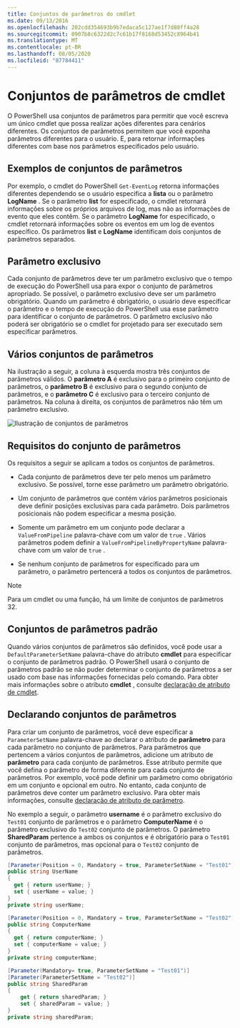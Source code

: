 ```yaml
---
title: Conjuntos de parâmetros do cmdlet
ms.date: 09/13/2016
ms.openlocfilehash: 202cdd354693b9b7edaca5c127ae1f7d88ff4a28
ms.sourcegitcommit: 0907b8c6322d2c7c61b17f8168d53452c8964b41
ms.translationtype: MT
ms.contentlocale: pt-BR
ms.lasthandoff: 08/05/2020
ms.locfileid: "87784411"
---
```

# <a name="cmdlet-parameter-sets"></a>Conjuntos de parâmetros de cmdlet

O PowerShell usa conjuntos de parâmetros para permitir que você escreva um único cmdlet que possa realizar ações diferentes para cenários diferentes. Os conjuntos de parâmetros permitem que você exponha parâmetros diferentes para o usuário. E, para retornar informações diferentes com base nos parâmetros especificados pelo usuário.

## <a name="examples-of-parameter-sets"></a>Exemplos de conjuntos de parâmetros

Por exemplo, o cmdlet do PowerShell `Get-EventLog` retorna informações diferentes dependendo se o usuário especifica a **lista** ou o parâmetro **LogName** . Se o parâmetro **list** for especificado, o cmdlet retornará informações sobre os próprios arquivos de log, mas não as informações de evento que eles contêm. Se o parâmetro **LogName** for especificado, o cmdlet retornará informações sobre os eventos em um log de eventos específico. Os parâmetros **list** e **LogName** identificam dois conjuntos de parâmetros separados.

## <a name="unique-parameter"></a>Parâmetro exclusivo

Cada conjunto de parâmetros deve ter um parâmetro exclusivo que o tempo de execução do PowerShell usa para expor o conjunto de parâmetros apropriado. Se possível, o parâmetro exclusivo deve ser um parâmetro obrigatório. Quando um parâmetro é obrigatório, o usuário deve especificar o parâmetro e o tempo de execução do PowerShell usa esse parâmetro para identificar o conjunto de parâmetros. O parâmetro exclusivo não poderá ser obrigatório se o cmdlet for projetado para ser executado sem especificar parâmetros.

## <a name="multiple-parameter-sets"></a>Vários conjuntos de parâmetros

Na ilustração a seguir, a coluna à esquerda mostra três conjuntos de parâmetros válidos. O **parâmetro A** é exclusivo para o primeiro conjunto de parâmetros, o **parâmetro B** é exclusivo para o segundo conjunto de parâmetros, e o **parâmetro C** é exclusivo para o terceiro conjunto de parâmetros. Na coluna à direita, os conjuntos de parâmetros não têm um parâmetro exclusivo.

![Ilustração de conjuntos de parâmetros](media/cmdlet-parameter-sets/ps-parametersets.gif)

## <a name="parameter-set-requirements"></a>Requisitos do conjunto de parâmetros

Os requisitos a seguir se aplicam a todos os conjuntos de parâmetros.

- Cada conjunto de parâmetros deve ter pelo menos um parâmetro exclusivo. Se possível, torne esse parâmetro um parâmetro obrigatório.

- Um conjunto de parâmetros que contém vários parâmetros posicionais deve definir posições exclusivas para cada parâmetro. Dois parâmetros posicionais não podem especificar a mesma posição.

- Somente um parâmetro em um conjunto pode declarar a `ValueFromPipeline` palavra-chave com um valor de `true` .
  Vários parâmetros podem definir a `ValueFromPipelineByPropertyName` palavra-chave com um valor de `true` .

- Se nenhum conjunto de parâmetros for especificado para um parâmetro, o parâmetro pertencerá a todos os conjuntos de parâmetros.

> [!NOTE]
> Para um cmdlet ou uma função, há um limite de conjuntos de parâmetros 32.

## <a name="default-parameter-sets"></a>Conjuntos de parâmetros padrão

Quando vários conjuntos de parâmetros são definidos, você pode usar a `DefaultParameterSetName` palavra-chave do atributo **cmdlet** para especificar o conjunto de parâmetros padrão. O PowerShell usará o conjunto de parâmetros padrão se não puder determinar o conjunto de parâmetros a ser usado com base nas informações fornecidas pelo comando. Para obter mais informações sobre o atributo **cmdlet** , consulte [declaração de atributo de cmdlet](./cmdlet-attribute-declaration.md).

## <a name="declaring-parameter-sets"></a>Declarando conjuntos de parâmetros

Para criar um conjunto de parâmetros, você deve especificar a `ParameterSetName` palavra-chave ao declarar o atributo de **parâmetro** para cada parâmetro no conjunto de parâmetros. Para parâmetros que pertencem a vários conjuntos de parâmetros, adicione um atributo de **parâmetro** para cada conjunto de parâmetros. Esse atributo permite que você defina o parâmetro de forma diferente para cada conjunto de parâmetros. Por exemplo, você pode definir um parâmetro como obrigatório em um conjunto e opcional em outro. No entanto, cada conjunto de parâmetros deve conter um parâmetro exclusivo. Para obter mais informações, consulte [declaração de atributo de parâmetro](parameter-attribute-declaration.md).

No exemplo a seguir, o parâmetro **username** é o parâmetro exclusivo do `Test01` conjunto de parâmetros e o parâmetro **ComputerName** é o parâmetro exclusivo do `Test02` conjunto de parâmetros. O parâmetro **SharedParam** pertence a ambos os conjuntos e é obrigatório para o `Test01` conjunto de parâmetros, mas opcional para o `Test02` conjunto de parâmetros.

```csharp
[Parameter(Position = 0, Mandatory = true, ParameterSetName = "Test01")]
public string UserName
{
  get { return userName; }
  set { userName = value; }
}
private string userName;

[Parameter(Position = 0, Mandatory = true, ParameterSetName = "Test02")]
public string ComputerName
{
  get { return computerName; }
  set { computerName = value; }
}
private string computerName;

[Parameter(Mandatory= true, ParameterSetName = "Test01")]
[Parameter(ParameterSetName = "Test02")]
public string SharedParam
{
    get { return sharedParam; }
    set { sharedParam = value; }
}
private string sharedParam;
```
